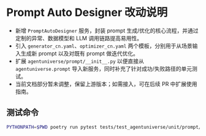 # Prompt Auto Designer 改动说明

- 新增 `PromptAutoDesigner` 服务，封装 prompt 生成/优化的核心流程，并通过定制的异常、数据模型和 LLM 调用链路提高易用性。
- 引入 `generator_cn.yaml`、`optimizer_cn.yaml` 两个模板，分别用于从场景输入生成新 prompt 以及对既有 prompt 做迭代优化。
- 扩展 `agentuniverse/prompt/__init__.py` 以便直接从 `agentuniverse.prompt` 导入新服务，同时补充了针对成功/失败路径的单元测试。
- 当前文档部分暂未调整，保留上游版本；如需接入，可在后续 PR 中扩展使用指南。

## 测试命令

```bash
PYTHONPATH=$PWD poetry run pytest tests/test_agentuniverse/unit/prompt/test_prompt_auto_designer.py -q
```
